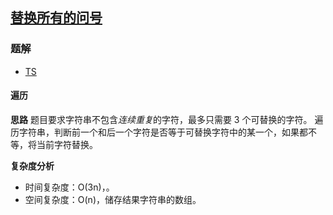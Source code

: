 ## [替换所有的问号](https://leetcode-cn.com/problems/replace-all-s-to-avoid-consecutive-repeating-characters/)
### 题解
+ [TS](../../ts/1664/1576.ts)

#### 遍历
**思路**
题目要求字符串不包含*连续重复*的字符，最多只需要 3 个可替换的字符。
遍历字符串，判断前一个和后一个字符是否等于可替换字符中的某一个，如果都不等，将当前字符替换。

**复杂度分析**
+ 时间复杂度：O(3n)，。
+ 空间复杂度：O(n)，储存结果字符串的数组。
